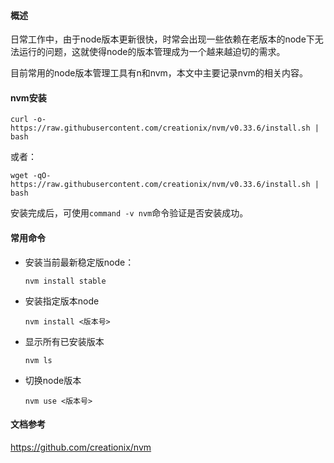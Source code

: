 #### 概述

日常工作中，由于node版本更新很快，时常会出现一些依赖在老版本的node下无法运行的问题，这就使得node的版本管理成为一个越来越迫切的需求。

目前常用的node版本管理工具有n和nvm，本文中主要记录nvm的相关内容。

#### nvm安装

`curl -o- https://raw.githubusercontent.com/creationix/nvm/v0.33.6/install.sh | bash`

或者：

`wget -qO- https://raw.githubusercontent.com/creationix/nvm/v0.33.6/install.sh | bash`

安装完成后，可使用`command -v nvm`命令验证是否安装成功。

#### 常用命令

- 安装当前最新稳定版node：

  `nvm install stable`

- 安装指定版本node

  `nvm install <版本号>`

- 显示所有已安装版本

  `nvm ls`

- 切换node版本

  `nvm use <版本号>`

#### 文档参考

https://github.com/creationix/nvm